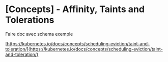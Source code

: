 # \[Concepts] - Affinity, Taints and Tolerations

Faire doc avec schema exemple

[https://kubernetes.io/docs/concepts/scheduling-eviction/taint-and-toleration/](https://kubernetes.io/docs/concepts/scheduling-eviction/taint-and-toleration/)
